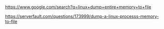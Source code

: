 https://www.google.com/search?q=linux+dump+entire+memory+to+file

https://serverfault.com/questions/173999/dump-a-linux-processs-memory-to-file
